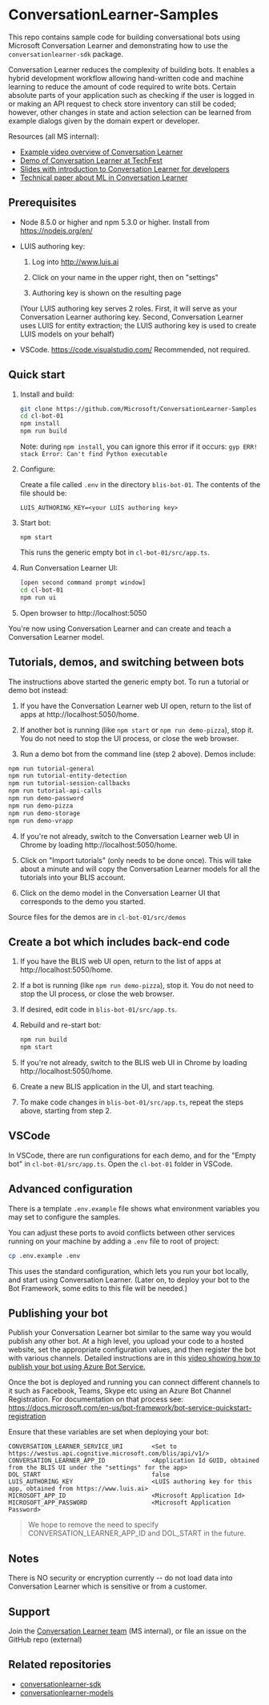 # ConversationLearner-Samples

This repo contains sample code for building conversational bots using Microsoft Conversation Learner and demonstrating how to use the `conversationlearner-sdk` package.

Conversation Learner reduces the complexity of building bots.  It enables a hybrid development workflow allowing hand-written code and machine learning to reduce the amount of code required to write bots.  Certain absolute parts of your application such as checking if the user is logged in or making an API request to check store inventory can still be coded; however, other changes in state and action selection can be learned from example dialogs given by the domain expert or developer.

Resources (all MS internal):
- [Example video overview of Conversation Learner](https://microsoft-my.sharepoint.com/:v:/p/jawillia/ESlfaljCPbpPlDzmkAhCQbkBdUxsN33eBOf2RycKMiB-Xw?e=SVFmYA)
- [Demo of Conversation Learner at TechFest](https://resnet.microsoft.com/video/41008)
- [Slides with introduction to Conversation Learner for developers](https://microsoft-my.sharepoint.com/:p:/p/jawillia/Ed63MfYJyFFCkM3pqaFWCLwBcy9yKkucZLITiWXIMj-keA?e=HQQAdV)
- [Technical paper about ML in Conversation Learner](https://microsoft-my.sharepoint.com/:b:/p/jawillia/EU2jGHJXOA5PsfW84bAFnSYB60KvxLL4Wy_L7VNZSg0hOA?e=xg79Hi)

## Prerequisites

- Node 8.5.0 or higher and npm 5.3.0 or higher.  Install from https://nodejs.org/en/
  
- LUIS authoring key:

  1. Log into http://www.luis.ai

  2. Click on your name in the upper right, then on "settings"

  3. Authoring key is shown on the resulting page

  (Your LUIS authoring key serves 2 roles.  First, it will serve as your Conversation Learner authoring key.  Second, Conversation Learner uses LUIS for entity extraction; the LUIS authoring key is used to create LUIS models on your behalf)

- VSCode.  https://code.visualstudio.com/  Recommended, not required.

## Quick start 

1. Install and build:

    ```bash    
    git clone https://github.com/Microsoft/ConversationLearner-Samples cl-bot-01
    cd cl-bot-01
    npm install
    npm run build
    ```

    Note: during `npm install`, you can ignore this error if it occurs: `gyp ERR! stack Error: Can't find Python executable`

2. Configure:

   Create a file called `.env` in the directory `blis-bot-01`.  The contents of the file should be:

   ```
   LUIS_AUTHORING_KEY=<your LUIS authoring key>
   ```

3. Start bot:

    ```
    npm start
    ```

    This runs the generic empty bot in ``cl-bot-01/src/app.ts``.

3. Run Conversation Learner UI:

    ```bash
    [open second command prompt window]
    cd cl-bot-01
    npm run ui
    ```

4. Open browser to http://localhost:5050 

You're now using Conversation Learner and can create and teach a Conversation Learner model.  

## Tutorials, demos, and switching between bots

The instructions above started the generic empty bot.  To run a tutorial or demo bot instead:

1. If you have the Conversation Learner web UI open, return to the list of apps at http://localhost:5050/home.
    
2. If another bot is running (like `npm start` or `npm run demo-pizza`), stop it.  You do not need to stop the UI process, or close the web browser.

3. Run a demo bot from the command line (step 2 above).  Demos include:

  ```bash
  npm run tutorial-general
  npm run tutorial-entity-detection
  npm run tutorial-session-callbacks
  npm run tutorial-api-calls
  npm run demo-password
  npm run demo-pizza
  npm run demo-storage
  npm run demo-vrapp
  ```

4. If you're not already, switch to the Conversation Learner web UI in Chrome by loading http://localhost:5050/home. 

5. Click on "Import tutorials" (only needs to be done once).  This will take about a minute and will copy the Conversation Learner models for all the tutorials into your BLIS account.

6. Click on the demo model in the Conversation Learner UI that corresponds to the demo you started.

Source files for the demos are in `cl-bot-01/src/demos`

## Create a bot which includes back-end code

1. If you have the BLIS web UI open, return to the list of apps at http://localhost:5050/home.
    
2. If a bot is running (like `npm run demo-pizza`), stop it.  You do not need to stop the UI process, or close the web browser.

3. If desired, edit code in ``blis-bot-01/src/app.ts``.

4. Rebuild and re-start bot:

    ```bash    
    npm run build
    npm start
    ```

5. If you're not already, switch to the BLIS web UI in Chrome by loading http://localhost:5050/home. 

6. Create a new BLIS application in the UI, and start teaching.

7. To make code changes in ``blis-bot-01/src/app.ts``, repeat the steps above, starting from step 2.

## VSCode

In VSCode, there are run configurations for each demo, and for the "Empty bot" in ``cl-bot-01/src/app.ts``.  Open the `cl-bot-01` folder in VSCode.

## Advanced configuration

There is a template `.env.example` file shows what environment variables you may set to configure the samples.

You can adjust these ports to avoid conflicts between other services running on your machine by adding a `.env` file to root of project:

```bash
cp .env.example .env
```

This uses the standard configuration, which lets you run your bot locally, and start using Conversation Learner.  (Later on, to deploy your bot to the Bot Framework, some edits to this file will be needed.)

## Publishing your bot

Publish your Conversation Learner bot similar to the same way you would publish any other bot.  At a high level, you upload your code to a hosted website, set the appropriate configuration values, and then register the bot with various channels.  Detailed instructions are in this [video showing how to publish your bot using Azure Bot Service.](https://aka.ms/blis-azure-publish)

Once the bot is deployed and running you can connect different channels to it such as Facebook, Teams, Skype etc using an Azure Bot Channel Registration.  For documentation on that process see:  https://docs.microsoft.com/en-us/bot-framework/bot-service-quickstart-registration

Ensure that these variables are set when deploying your bot:

```
CONVERSATION_LEARNER_SERVICE_URI        <Set to https://westus.api.cognitive.microsoft.com/blis/api/v1/>
CONVERSATION_LEARNER_APP_ID             <Application Id GUID, obtained from the BLIS UI under the "settings" for the app>
DOL_START                               false
LUIS_AUTHORING_KEY      		        <LUIS authoring key for this app, obtained from https://www.luis.ai>
MICROSOFT_APP_ID                        <Microsoft Application Id>
MICROSOFT_APP_PASSWORD                  <Microsoft Application Password>
```

> We hope to remove the need to specify CONVERSATION_LEARNER_APP_ID and DOL_START in the future.
## Notes

There is NO security or encryption currently -- do not load data into Conversation Learner which is sensitive or from a customer.

## Support

Join the [Conversation Learner team](https://microsoft-my.sharepoint.com/:v:/p/jawillia/ESlfaljCPbpPlDzmkAhCQbkBdUxsN33eBOf2RycKMiB-Xw?e=SVFmYA) (MS internal), or file an issue on the GitHub repo (external)

## Related repositories

- [conversationlearner-sdk](https://github.com/Microsoft/ConversationLearner-SDK)
- [conversationlearner-models](https://github.com/Microsoft/ConversationLearner-Models)
